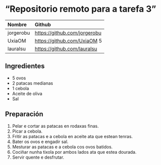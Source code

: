 # “Repositorio remoto para a tarefa 3”

| Nombre | Github |
|:-------------| :--------------|
| jorgerobu | https://github.com/jorgerobu|
|UxiaOM | https://github.com/UxiaOM 5
|lauralsu | https://github.com/lauralsu|

 
## Ingredientes
- 5 ovos
- 2 patacas medianas
- 1 cebola
- Aceite de oliva
- Sal

## Preparación
1. Pelar e cortar as patacas en rodaxas finas.
2. Picar a cebola.
3. Fritir as patacas e a cebola en aceite ata que estean tenras.
4. Bater os ovos e engadir sal.
5. Mesturar as patacas e a cebola cos ovos batidos.
6. Cociñar nunha tixola por ambos lados ata que estea dourada.
7. Servir quente e desfrutar.


